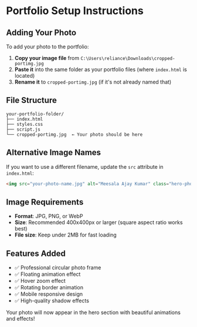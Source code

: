 # Portfolio Setup Instructions

## Adding Your Photo

To add your photo to the portfolio:

1. **Copy your image file** from `C:\Users\reliance\Downloads\cropped-portimg.jpg`
2. **Paste it** into the same folder as your portfolio files (where `index.html` is located)
3. **Rename it** to `cropped-portimg.jpg` (if it's not already named that)

## File Structure
```
your-portfolio-folder/
├── index.html
├── styles.css
├── script.js
└── cropped-portimg.jpg  ← Your photo should be here
```

## Alternative Image Names
If you want to use a different filename, update the `src` attribute in `index.html`:
```html
<img src="your-photo-name.jpg" alt="Meesala Ajay Kumar" class="hero-photo">
```

## Image Requirements
- **Format**: JPG, PNG, or WebP
- **Size**: Recommended 400x400px or larger (square aspect ratio works best)
- **File size**: Keep under 2MB for fast loading

## Features Added
- ✅ Professional circular photo frame
- ✅ Floating animation effect
- ✅ Hover zoom effect
- ✅ Rotating border animation
- ✅ Mobile responsive design
- ✅ High-quality shadow effects

Your photo will now appear in the hero section with beautiful animations and effects!
